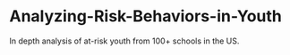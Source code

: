 # Analyzing-Risk-Behaviors-in-Youth
In depth analysis of at-risk youth from 100+ schools in the US.
